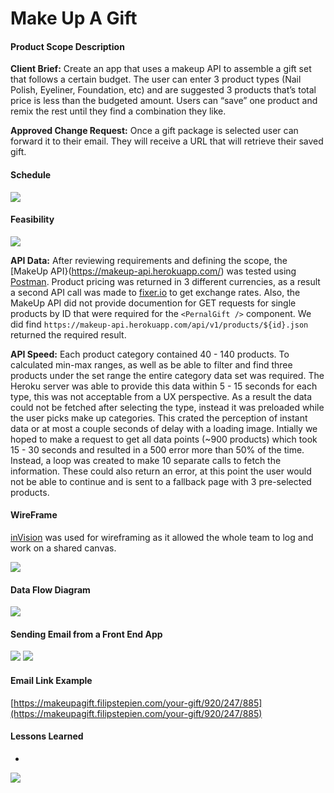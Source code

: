 Make Up A Gift
==============

#### Product Scope Description 

**Client Brief:** Create an app that uses a makeup API to assemble a gift set that follows a certain budget. The user can enter 3 product types (Nail Polish, Eyeliner, Foundation, etc) and are suggested 3 products that’s total price is less than the budgeted amount. Users can “save” one product and remix the rest until they find a combination they like.

**Approved Change Request:** Once a gift package is selected user can forward it to their email. They will receive a URL that will retrieve their saved gift. 

#### Schedule

![](https://meta.filipstepien.com/makeup.schedule.JPG)

#### Feasibility

![](https://meta.filipstepien.com/makeup.network.png)

**API Data:** After reviewing requirements and defining the scope, the [MakeUp API}(https://makeup-api.herokuapp.com/) was tested using [Postman](https://www.getpostman.com/). Product pricing was returned in 3 different currencies, as a result a second API call was made to [fixer.io](https://fixer.io/) to get exchange rates. Also, the MakeUp API did not provide documention for GET requests for single products by ID that were required for the `<PernalGift />` component. We did find `https://makeup-api.herokuapp.com/api/v1/products/${id}.json` returned the required result. 

**API Speed:** Each product category contained 40 - 140 products. To calculated min-max ranges, as well as be able to filter and find three products under the set range the entire category data set was required. The Heroku server was able to provide this data within 5 - 15 seconds for each type, this was not acceptable from a UX perspective. As a result the data could not be fetched after selecting the type, instead it was preloaded while the user picks make up categories. This crated the perception of instant data or at most a couple seconds of delay with a loading image. Intially we hoped to make a request to get all data points (~900 products) which took  15 - 30 seconds and resulted in a 500 error more than 50% of the time. Instead, a loop was created to make 10 separate calls to fetch the information. These could also return an error, at this point the user would not be able to continue and is sent to a fallback page with 3 pre-selected products. 

#### WireFrame

[inVision](https://www.invisionapp.com/) was used for wireframing as it allowed the whole team to log and work on a shared canvas. 

![](https://meta.filipstepien.com/makeup.wireframe.png)

#### Data Flow Diagram

![](https://meta.filipstepien.com/makeup.dataflow.email.png)

#### Sending Email from a Front End App

![](https://meta.filipstepien.com/makeup.email.png)
![](https://meta.filipstepien.com/makeup.email.display.png)

#### Email Link Example 

[https://makeupagift.filipstepien.com/your-gift/920/247/885](https://makeupagift.filipstepien.com/your-gift/920/247/885)

#### Lessons Learned 

+ 


![](https://meta.filipstepien.com/makeup.notes.jpg)

